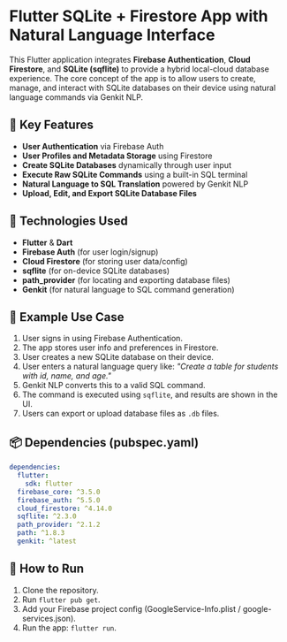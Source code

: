 # Flutter SQLite + Firestore App with Natural Language Interface

This Flutter application integrates **Firebase Authentication**, **Cloud Firestore**, and **SQLite (sqflite)** to provide a hybrid local-cloud database experience. The core concept of the app is to allow users to create, manage, and interact with SQLite databases on their device using natural language commands via Genkit NLP.

## 🔑 Key Features

* **User Authentication** via Firebase Auth
* **User Profiles and Metadata Storage** using Firestore
* **Create SQLite Databases** dynamically through user input
* **Execute Raw SQLite Commands** using a built-in SQL terminal
* **Natural Language to SQL Translation** powered by Genkit NLP
* **Upload, Edit, and Export SQLite Database Files**

## 🔧 Technologies Used

* **Flutter** & **Dart**
* **Firebase Auth** (for user login/signup)
* **Cloud Firestore** (for storing user data/config)
* **sqflite** (for on-device SQLite databases)
* **path\_provider** (for locating and exporting database files)
* **Genkit** (for natural language to SQL command generation)

## 🧠 Example Use Case

1. User signs in using Firebase Authentication.
2. The app stores user info and preferences in Firestore.
3. User creates a new SQLite database on their device.
4. User enters a natural language query like: *"Create a table for students with id, name, and age."*
5. Genkit NLP converts this to a valid SQL command.
6. The command is executed using `sqflite`, and results are shown in the UI.
7. Users can export or upload database files as `.db` files.

## 📦 Dependencies (pubspec.yaml)

```yaml
dependencies:
  flutter:
    sdk: flutter
  firebase_core: ^3.5.0
  firebase_auth: ^5.5.0
  cloud_firestore: ^4.14.0
  sqflite: ^2.3.0
  path_provider: ^2.1.2
  path: ^1.8.3
  genkit: ^latest
```

## 🚀 How to Run

1. Clone the repository.
2. Run `flutter pub get`.
3. Add your Firebase project config (GoogleService-Info.plist / google-services.json).
4. Run the app: `flutter run`.
